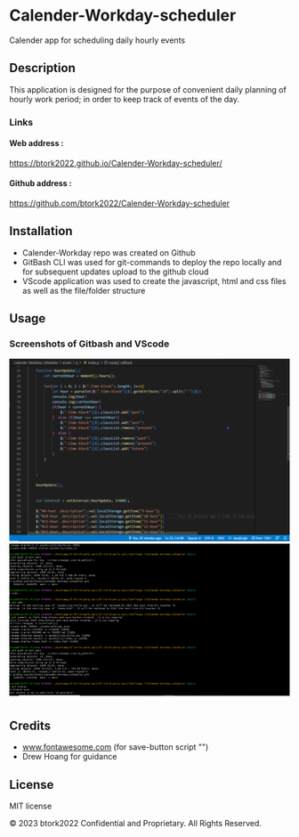 # Calender-Workday-scheduler
Calender app for scheduling daily hourly events


## Description 

This application is designed for the purpose of convenient daily planning of hourly work period; in order to keep track of events of the day.

### Links

#### Web address : 
https://btork2022.github.io/Calender-Workday-scheduler/

#### Github address :
https://github.com/btork2022/Calender-Workday-scheduler



## Installation

- Calender-Workday repo was created on Github
- GitBash CLI was used for  git-commands to deploy the repo locally and for subsequent updates upload to the github cloud
- VScode application was used to create the javascript, html and css files as well as the file/folder structure


## Usage 

### Screenshots of Gitbash and VScode

![alt text](/assets/images/gitbash.png)
![alt text](/assets/images/vscode.png)



## Credits

- www.fontawesome.com 
  (for save-button script "<script src="https://kit.fontawesome.com/74b6bb5be5.js" crossorigin="anonymous"></script>")
- Drew Hoang for guidance


## License

MIT license

© 2023 btork2022 Confidential and Proprietary. All Rights Reserved.
